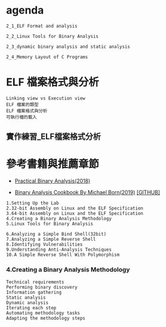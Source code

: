 # agenda
```
2_1_ELF Format and analysis

2_2_Linux Tools for Binary Analysis

2_3_dynamic binary analysis and static analysis

2_4_Memory Layout of C Programs
```

# ELF 檔案格式與分析
```
Linking view vs Execution view
ELF 檔案的類型
ELF 檔案格式與分析
可執行檔的載入
```

## 實作練習_ELF檔案格式分析


# 參考書籍與推薦章節

- [Practical Binary Analysis(2018)](https://nostarch.com/binaryanalysis)

- [Binary Analysis Cookbook By Michael Born(2019)](https://www.packtpub.com/product/binary-analysis-cookbook/9781789807608) [[GITHUB]](https://github.com/PacktPublishing/Binary-Analysis-Cookbook)
```
1.Setting Up the Lab
2.32-bit Assembly on Linux and the ELF Specification
3.64-bit Assembly on Linux and the ELF Specification
4.Creating a Binary Analysis Methodology
5.Linux Tools for Binary Analysis

6.Analyzing a Simple Bind Shell(32bit)
7.Analyzing a Simple Reverse Shell
8.Identifying Vulnerabilities
9.Understanding Anti-Analysis Techniques
10.A Simple Reverse Shell With Polymorphism
```
### 4.Creating a Binary Analysis Methodology
```
Technical requirements
Performing binary discovery
Information gathering
Static analysis
Dynamic analysis
Iterating each step
Automating methodology tasks
Adapting the methodology steps
```
